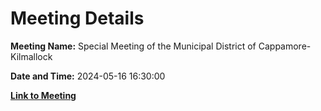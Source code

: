 # Meeting Details

**Meeting Name:** Special Meeting of the Municipal District of Cappamore-Kilmallock

**Date and Time:** 2024-05-16 16:30:00

**[Link to Meeting](https://www.limerick.ie/council/whats-on/special-meeting-of-the-municipal-district-of-cappamore-kilmallock-2)**
